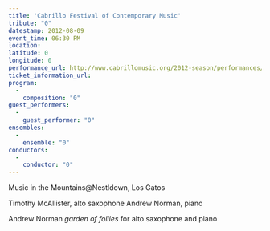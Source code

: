 ```yaml
---
title: 'Cabrillo Festival of Contemporary Music'
tribute: "0"
datestamp: 2012-08-09
event_time: 06:30 PM
location: 
latitude: 0
longitude: 0
performance_url: http://www.cabrillomusic.org/2012-season/performances/music-in-the-mountainsnestldown.html
ticket_information_url: 
program: 
  -
    composition: "0"
guest_performers: 
  -
    guest_performer: "0"
ensembles: 
  -
    ensemble: "0"
conductors: 
  -
    conductor: "0"
---
```

Music in the Mountains@Nestldown, Los Gatos

Timothy McAllister, alto saxophone
Andrew Norman, piano

Andrew Norman  *garden of follies* for alto saxophone and piano